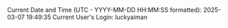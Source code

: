 Current Date and Time (UTC - YYYY-MM-DD HH:MM:SS formatted): 2025-03-07 19:49:35
Current User's Login: luckyaiman
